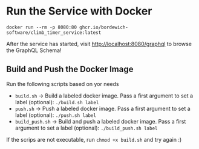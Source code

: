 # Run the Service with Docker

    docker run --rm -p 8080:80 ghcr.io/bordewich-software/climb_timer_service:latest

After the service has started, visit [http://localhost:8080/graphql]() to browse the GraphQL Schema!

## Build and Push the Docker Image

Run the following scripts based on yor needs

- `build.sh` -> Build a labeled docker image. Pass a first argument to set a label (optional): `./build.sh label`
- `push.sh` -> Push a labeled docker image. Pass a first argument to set a label (optional): `./push.sh label`
- `build_push.sh` -> Build and push a labeled docker image. Pass a first argument to set a label (optional): `./build_push.sh label`

If the scrips are not executable, run `chmod +x build.sh` and try again :)
